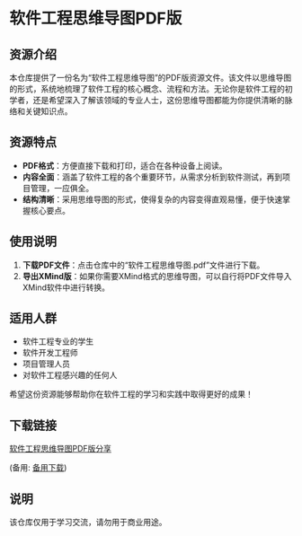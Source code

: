 # 软件工程思维导图PDF版

## 资源介绍

本仓库提供了一份名为“软件工程思维导图”的PDF版资源文件。该文件以思维导图的形式，系统地梳理了软件工程的核心概念、流程和方法。无论你是软件工程的初学者，还是希望深入了解该领域的专业人士，这份思维导图都能为你提供清晰的脉络和关键知识点。

## 资源特点

- **PDF格式**：方便直接下载和打印，适合在各种设备上阅读。
- **内容全面**：涵盖了软件工程的各个重要环节，从需求分析到软件测试，再到项目管理，一应俱全。
- **结构清晰**：采用思维导图的形式，使得复杂的内容变得直观易懂，便于快速掌握核心要点。

## 使用说明

1. **下载PDF文件**：点击仓库中的“软件工程思维导图.pdf”文件进行下载。
2. **导出XMind版**：如果你需要XMind格式的思维导图，可以自行将PDF文件导入XMind软件中进行转换。

## 适用人群

- 软件工程专业的学生
- 软件开发工程师
- 项目管理人员
- 对软件工程感兴趣的任何人

希望这份资源能够帮助你在软件工程的学习和实践中取得更好的成果！

## 下载链接
[软件工程思维导图PDF版分享](https://pan.quark.cn/s/6303d7f813aa) 

(备用: [备用下载](https://pan.baidu.com/s/1p8GUE47b8f92OefKS_0vxg?pwd=1234))

## 说明

该仓库仅用于学习交流，请勿用于商业用途。
